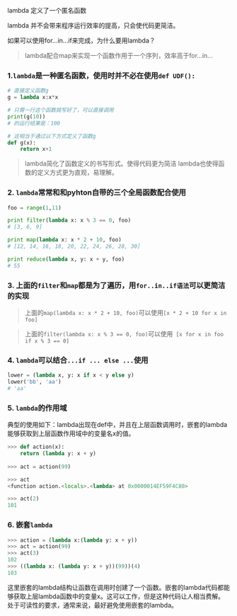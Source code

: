 lambda 定义了一个匿名函数

lambda 并不会带来程序运行效率的提高，只会使代码更简洁。

如果可以使用for...in...if来完成，为什么要用lambda？
> lambda配合map来实现一个函数作用于一个序列，效率高于for...in...

### 1.`lambda`是一种匿名函数，使用时并不必在使用`def UDF(): `
```python
# 直接定义函数g
g = lambda x:x*x

# 只需一行这个函数就写好了，可以直接调用
print(g(10))
# 的运行结果是：100　　　

# 这相当于通过以下方式定义了函数g
def g(x):
    return x+1
```
> lambda简化了函数定义的书写形式。使得代码更为简洁
> lambda也使得函数的定义方式更为直观，易理解。

### 2. `lambda`常常和和pyhton自带的三个全局函数配合使用

```python
foo = range(1,11)

print filter(lambda x: x % 3 == 0, foo)
# [3, 6, 9]

print map(lambda x: x * 2 + 10, foo)
# [12, 14, 16, 18, 20, 22, 24, 26, 28, 30]

print reduce(lambda x, y: x + y, foo)
# 55
```

### 3. 上面的`filter`和`map`都是为了遍历，用`for..in..if语法`可以更简洁的实现
> 上面的`map(lambda x: x * 2 + 10, foo)`可以使用`[x * 2 + 10 for x in foo]`

> 上面的`filter(lambda x: x % 3 == 0, foo)`可以使用` [x for x in foo if x % 3 == 0]`


### 4. `lambda`可以结合`...if ... else ...`使用
```python
lower = (lambda x, y: x if x < y else y)
lower('bb', 'aa')
# 'aa'
```


### 5. `lambda`的作用域
典型的使用如下：lambda出现在def中，并且在上层函数调用时，嵌套的lambda能够获取到上层函数作用域中的变量名x的值。

```python
>>> def action(x):
    return (lambda y: x + y)
 
>>> act = action(99)

>>> act
<function action.<locals>.<lambda> at 0x0000014EF59F4C80>

>>> act(2)
101
```

### 6. 嵌套`lambda`
```python
>>> action = (lambda x:(lambda y: x + y))
>>> act = action(99)
>>> act(3)
102
>>> ((lambda x: (lambda y: x + y))(99))(4)
103
```

这里嵌套的lambda结构让函数在调用时创建了一个函数。嵌套的lambda代码都能够获取上层lambda函数中的变量x。这可以工作，但是这种代码让人相当费解。处于可读性的要求，通常来说，最好避免使用嵌套的lambda。